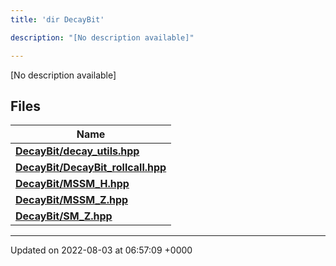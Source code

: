 ```yaml
---
title: 'dir DecayBit'

description: "[No description available]"

---
```







[No description available]

## Files

| Name           |
| -------------- |
| **[DecayBit/decay_utils.hpp](/documentation/code/gambit_2/files/decay__utils_8hpp/#file-decay-utils.hpp)**  |
| **[DecayBit/DecayBit_rollcall.hpp](/documentation/code/gambit_2/files/decaybit__rollcall_8hpp/#file-decaybit-rollcall.hpp)**  |
| **[DecayBit/MSSM_H.hpp](/documentation/code/gambit_2/files/mssm__h_8hpp/#file-mssm-h.hpp)**  |
| **[DecayBit/MSSM_Z.hpp](/documentation/code/gambit_2/files/mssm__z_8hpp/#file-mssm-z.hpp)**  |
| **[DecayBit/SM_Z.hpp](/documentation/code/gambit_2/files/sm__z_8hpp/#file-sm-z.hpp)**  |






-------------------------------

Updated on 2022-08-03 at 06:57:09 +0000
